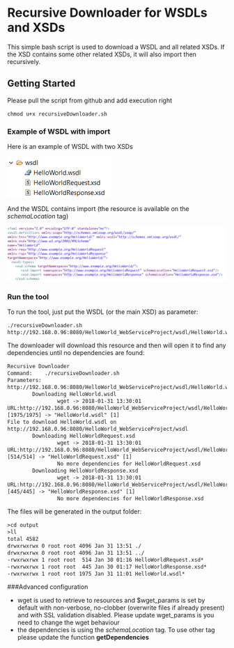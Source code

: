 # Recursive Downloader for WSDLs and XSDs

This simple bash script is used to download a WSDL and all related XSDs. If the XSD contains some other related XSDs, it will also import then recursively.

## Getting Started

Please pull the script from github and add execution right

```
chmod u+x recursiveDownloader.sh
```

### Example of WSDL with import

Here is an example of WSDL with two XSDs

![alt text](resources/1-DirectoryStructure.png "Directory")

And the WSDL contains import (the resource is available on the *schemaLocation* tag)

![alt text](resources/2-WSDLwithImport.png "WSDL")


### Run the tool

To run the tool, just put the WSDL (or the main XSD) as parameter:
```
./recursiveDownloader.sh http://192.168.0.96:8080/HelloWorld_WebServiceProject/wsdl/HelloWorld.wsdl
```

The downloader will download this resource and then will open it to find any dependencies until no dependencies are found:
```
Recursive Downloader
Command:    ./recursiveDownloader.sh
Parameters: http://192.168.0.96:8080/HelloWorld_WebServiceProject/wsdl/HelloWorld.wsdl
        Downloading HelloWorld.wsdl
                wget -> 2018-01-31 13:30:01 URL:http://192.168.0.96:8080/HelloWorld_WebServiceProject/wsdl/HelloWorld.wsdl [1975/1975] -> "HelloWorld.wsdl" [1]
File to download HelloWorld.wsdl on http://192.168.0.96:8080/HelloWorld_WebServiceProject/wsdl
        Downloading HelloWorldRequest.xsd
                wget -> 2018-01-31 13:30:01 URL:http://192.168.0.96:8080/HelloWorld_WebServiceProject/wsdl/HelloWorldRequest.xsd [514/514] -> "HelloWorldRequest.xsd" [1]
                No more dependencies for HelloWorldRequest.xsd
        Downloading HelloWorldResponse.xsd
                wget -> 2018-01-31 13:30:01 URL:http://192.168.0.96:8080/HelloWorld_WebServiceProject/wsdl/HelloWorldResponse.xsd [445/445] -> "HelloWorldResponse.xsd" [1]
                No more dependencies for HelloWorldResponse.xsd
```

The files will be generated in the output folder:
```
>cd output
>ll
total 4582
drwxrwxrwx 0 root root 4096 Jan 31 13:51 ./
drwxrwxrwx 0 root root 4096 Jan 31 13:51 ../
-rwxrwxrwx 1 root root  514 Jan 30 01:16 HelloWorldRequest.xsd*
-rwxrwxrwx 1 root root  445 Jan 30 01:17 HelloWorldResponse.xsd*
-rwxrwxrwx 1 root root 1975 Jan 31 11:01 HelloWorld.wsdl*
```

###Advanced configuration
- wget is used to retrieve to resources and $wget_params is set by default with non-verbose, no-clobber (overwrite files if already present) and with SSL validation disabled. Please update wget_params is you need to change the wget behaviour
- the dependencies is using the *schemaLocation* tag. To use other tag please update the function **getDependencies**